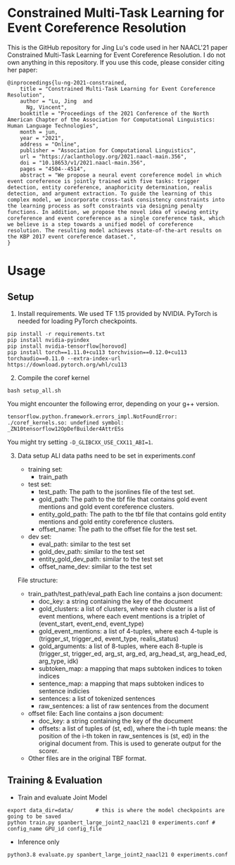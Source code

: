 # Constrained Multi-Task Learning for Event Coreference Resolution

This is the GitHub repository for Jing Lu's code used in her NAACL'21 paper Constrained Multi-Task Learning for Event Coreference Resolution. I do not own anything in this repository. If you use this code, please consider citing her paper:
```
@inproceedings{lu-ng-2021-constrained,
    title = "Constrained Multi-Task Learning for Event Coreference Resolution",
    author = "Lu, Jing  and
      Ng, Vincent",
    booktitle = "Proceedings of the 2021 Conference of the North American Chapter of the Association for Computational Linguistics: Human Language Technologies",
    month = jun,
    year = "2021",
    address = "Online",
    publisher = "Association for Computational Linguistics",
    url = "https://aclanthology.org/2021.naacl-main.356",
    doi = "10.18653/v1/2021.naacl-main.356",
    pages = "4504--4514",
    abstract = "We propose a neural event coreference model in which event coreference is jointly trained with five tasks: trigger detection, entity coreference, anaphoricity determination, realis detection, and argument extraction. To guide the learning of this complex model, we incorporate cross-task consistency constraints into the learning process as soft constraints via designing penalty functions. In addition, we propose the novel idea of viewing entity coreference and event coreference as a single coreference task, which we believe is a step towards a unified model of coreference resolution. The resulting model achieves state-of-the-art results on the KBP 2017 event coreference dataset.",
}
```

# Usage
## Setup
1. Install requirements. We used TF 1.15 provided by NVIDIA. PyTorch is needed for loading PyTorch checkpoints. 
```
pip install -r requirements.txt
pip install nvidia-pyindex
pip install nvidia-tensorflow[horovod]
pip install torch==1.11.0+cu113 torchvision==0.12.0+cu113 torchaudio==0.11.0 --extra-index-url https://download.pytorch.org/whl/cu113
```

2. Compile the coref kernel
```
bash setup_all.sh
```
You might encounter the following error, depending on your g++ version. 
```
tensorflow.python.framework.errors_impl.NotFoundError: ./coref_kernels.so: undefined symbol: _ZN10tensorflow12OpDefBuilder4AttrESs
```
You might try setting `-D_GLIBCXX_USE_CXX11_ABI=1`.

3. Data setup
   ALl data paths need to be set in experiments.conf
   * training set:
     * train_path
   * test set:
     * test_path: The path to the jsonlines file of the test set.
     * gold_path: The path to the tbf file that contains gold event mentions and gold event coreference clusters.
     * entity_gold_path: The path to the tbf file that contains gold entity mentions and gold entity coreference clusters.
     * offset_name: The path to the offset file for the test set.
   * dev set:
     * eval_path: similar to the test set
     * gold_dev_path: similar to the test set
     * entity_gold_dev_path: similar to the test set
     * offset_name_dev: similar to the test set
   
   File structure:
   * train_path/test_path/eval_path
    Each line contains a json document:
     * doc_key: a string containing the key of the document
     * gold_clusters: a list of clusters, where each cluster is a list of event mentions, where each event mentions is a triplet of (event_start, event_end, event_type)
     * gold_event_mentions: a list of 4-tuples, where each 4-tuple is (trigger_st, trigger_ed, event_type, realis_status)
     * gold_arguments: a list of 8-tuples, where each 8-tuple is (trigger_st, trigger_ed, arg_st, arg_ed, arg_head_st, arg_head_ed, arg_type, idk)
     * subtoken_map: a mapping that maps subtoken indices to token indices
     * sentence_map: a mapping that maps subtoken indices to sentence indicies
     * sentences: a list of tokenized sentences 
     * raw_sentences: a list of raw sentences from the document
   * offset file:
    Each line contains a json document:
     * doc_key: a string containing the key of the document
     * offsets: a list of tuples of (st, ed), where the i-th tuple means: the position of the i-th token in raw_sentences is (st, ed) in the original document from. This is used to generate output for the scorer.
   * Other files are in the original TBF format.

## Training & Evaluation
* Train and evaluate Joint Model
```
export data_dir=data/       # this is where the model checkpoints are going to be saved
python train.py spanbert_large_joint2_naacl21 0 experiments.conf # config_name GPU_id config_file
```

* Inference only 
```
python3.8 evaluate.py spanbert_large_joint2_naacl21 0 experiments.conf
```